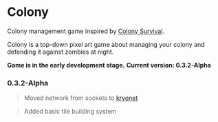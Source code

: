 # Colony
Colony management game inspired by [Colony Survival](https://store.steampowered.com/app/366090/Colony_Survival/).

Colony is a top-down pixel art game about managing your colony and defending it against zombies at night.

**Game is in the early development stage.**
**Current version: 0.3.2-Alpha**

### 0.3.2-Alpha
> Moved network from sockets to [kryonet](https://github.com/EsotericSoftware/kryonet)

> Added basic tile building system
